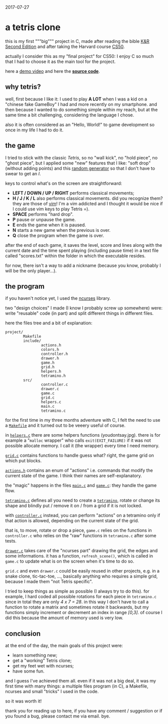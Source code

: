 2017-07-27

a tetris clone
==============

this is my first """big""" project in C, made after reading the bible [K&R
Second Edition][1] and after taking the Harvard course [CS50][2].

actually I consider this as my "final project" for CS50: I enjoy C so much that
I had to choose it as the main tool for the project.

here a [demo video][3] and here the [**source code**][4].

why tetris?
-----------

well, first because I like it: I used to play **A LOT** when I was a kid on a
"chinese fake GameBoy" I had and more recently on my smartphone. and then
because I wanted to do something simple within my reach, but at the same time a
bit challenging, considering the language I chose.

also it is often considered as an "Hello, World!" to game development so once in
my life I had to do it.

the game
--------

I tried to stick with the classic *Tetris*, so no "wall kick", no "hold piece",
no "ghost piece", but I applied some "new" features that I like: "soft drop"
(without adding points) and this [random generator][5] so that I don't have to
swear to get an *I*.

keys to control what's on the screen are straightforward:

- **LEFT / DOWN / UP / RIGHT** performs classical movements;
- **H / J / K / L** also performs classical movements. did you recognize them?
  they are those of [vim][6]! I'm a vim addicted and I thought it would be
  nice if I could use vim keys to play Tetris =).
- **SPACE** performs "hard drop".
- **P** pause or unpause the game.
- **E** ends the game when it is paused.
- **N** starts a new game when the previous is over.
- **Q** close the program when the game is over.

after the end of each game, it saves the level, score and lines along with the
current date and the time spent playing (including pause time) in a text file
called "scores.txt" within the folder in which the executable resides.

for now, there isn't a way to add a nickname (because you know, probably I will
be the only player...).

the program
-----------

if you haven't notice yet, I used the [ncurses][7] library.

two "design choices" I made (I know I probably screw up somewhere) were: write
"reusable" code (in part) and split different things in different files.

here the files tree and a bit of explanation:

    project/
            Makefile
            include/
                    actions.h
                    colors.h
                    controller.h
                    drawer.h
                    game.h
                    grid.h
                    helpers.h
                    tetramino.h
            src/
                    controller.c
                    drawer.c
                    game.c
                    grid.c
                    helpers.c
                    main.c
                    tetramino.c

for the first time in my three months adventure with C, I felt the need to use a
[`Makefile`][8] and it turned out to be veeery useful of course.

in [`helpers.c`][9] there are some helpers functions (youdontsay.jpg). there is
for example a "`malloc` wrapper" who calls `exit(EXIT_FAILURE)` if it was not
possible allocate memory. I call it (the wrapper) every time I need memory.

[`grid.c`][10] contains functions to handle guess what? right, the game grid on
which put blocks.

[`actions.h`][11] contains an enum of "actions" i.e. commands that modify the
current state of the game. I think their names are self-explanatory.

the "magic" happens in the files [`main.c`][12] and [`game.c`][13]: they handle
the game flow.

[`tetramino.c`][14] defines all you need to create a [`tetramino`][15], rotate
or change its shape and blindly put / remove it on / from a grid if it is not
locked.

with [`controller.c`][16] instead, you can perform "actions" on a tetramino only
if that action is allowed, depending on the current state of the grid.

that is, to move, rotate or drop a piece, `game.c` relies on the functions in
`controller.c` who relies on the "raw" functions in `tetramino.c` after some
tests.

[`drawer.c`][17] takes care of the "ncurses part" drawing the grid, the edges
and some informations. it has a function, `refresh_scene()`, which is called in
`game.c` to update what is on the screen when it's time to do so.

`grid.c` and even `drawer.c` could be easily reused in other projects, e.g. in a
snake clone, tic-tac-toe, ..., basically anything who requires a simple grid,
because I made them "not Tetris specific".

I tried to keep things as simple as possible (I always try to do this). for
example, I hard coded all possible rotations for each piece in `tetramino.c`
since in total they are only *4 x 7 = 28*. in this way I don't have to call a
function to rotate a matrix and sometimes rotate it backwards, but my functions
simply increment or decrement an index in range *\[0,3\]*. of course I did this
because the amount of memory used is very low.

conclusion
----------

at the end of the day, the main goals of this project were:

- learn something new;
- get a "working" Tetris clone;
- get my feet wet with ncurses;
- have some fun.

and I guess I've achieved them all. even if it was not a big deal, it was my
first time with many things: a multiple files program (in C), a Makefile,
ncurses and small "tricks" I used in the code.

so it was worth it!

thank you for reading up to here, if you have any comment / suggestion or if you
found a bug, please contact me via email. bye.

[1]: https://en.wikipedia.org/wiki/The_C_Programming_Language
[2]: https://cs50.harvard.edu/
[3]: https://www.youtube.com/watch?v=HRttr5_LnvI
[4]: https://github.com/MarcoLucidi01/tetris_clone
[5]: http://tetris.wikia.com/wiki/Random_Generator
[6]: http://www.vim.org/
[7]: https://en.wikipedia.org/wiki/Ncurses
[8]: https://github.com/MarcoLucidi01/tetris_clone/blob/master/Makefile
[9]: https://github.com/MarcoLucidi01/tetris_clone/blob/master/src/helpers.c
[10]: https://github.com/MarcoLucidi01/tetris_clone/blob/master/src/grid.c
[11]: https://github.com/MarcoLucidi01/tetris_clone/blob/master/include/actions.h
[12]: https://github.com/MarcoLucidi01/tetris_clone/blob/master/src/main.c
[13]: https://github.com/MarcoLucidi01/tetris_clone/blob/master/src/game.c
[14]: https://github.com/MarcoLucidi01/tetris_clone/blob/master/src/tetramino.c
[15]: https://en.wikipedia.org/wiki/Tetromino
[16]: https://github.com/MarcoLucidi01/tetris_clone/blob/master/src/controller.c
[17]: https://github.com/MarcoLucidi01/tetris_clone/blob/master/src/drawer.c
